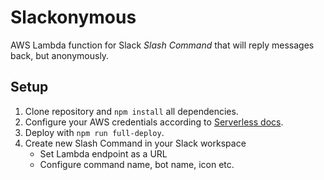 # Slackonymous

AWS Lambda function for Slack *Slash Command* that will reply messages back, but anonymously.

## Setup

1. Clone repository and `npm install` all dependencies.
1. Configure your AWS credentials according to [Serverless docs](https://serverless.com/framework/docs/providers/aws/guide/credentials/).
1. Deploy with `npm run full-deploy`.
1. Create new Slash Command in your Slack workspace
    - Set Lambda endpoint as a URL
    - Configure command name, bot name, icon etc.